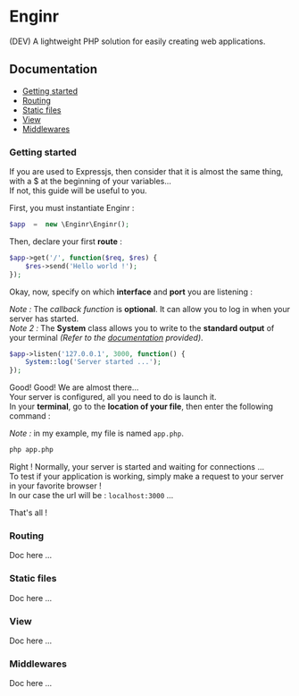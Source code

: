 
#  Enginr

(DEV) A lightweight PHP solution for easily creating web applications.

##  Documentation

- [Getting started](#gettingStarted)
- [Routing](#routing)
- [Static files](#staticFiles)
- [View](#view)
- [Middlewares](#middlewares)

<h3 id="#gettingStarted">Getting started</h3>
  
 If you are used to Expressjs, then consider that it is almost the same thing, with a $ at the beginning of your variables...  
If not, this guide will be useful to you.

First, you must instantiate Enginr :

```php
$app  =  new \Enginr\Enginr();
```

Then, declare your first **route** :

```php
$app->get('/', function($req, $res) {
    $res->send('Hello world !');
});
```

Okay, now, specify on which **interface** and **port** you are listening :  

*Note :* The *callback function* is **optional**. It can allow you to log in when your server has started.  
*Note 2 :* The **System** class allows you to write to the **standard output** of your terminal *(Refer to the [documentation](doc/documentation.md) provided)*.

```php
$app->listen('127.0.0.1', 3000, function() {
    System::log('Server started ...');
});
```

Good! Good! We are almost there...  
Your server is configured, all you need to do is launch it.  
In your **terminal**, go to the **location of your file**, then enter the following command :  

*Note :* in my example, my file is named `app.php`.

```sh
php app.php
```

Right ! Normally, your server is started and waiting for connections ...  
To test if your application is working, simply make a request to your server in your favorite browser !  
In our case the url will be : `localhost:3000` ...

That's all !

<h3 id="#routing">Routing</h3>

Doc here ...

<h3 id="#staticFiles">Static files</h3>

Doc here ...

<h3 id="#view">View</h3>

Doc here ...

<h3 id="#middleware">Middlewares</h3>

Doc here ...